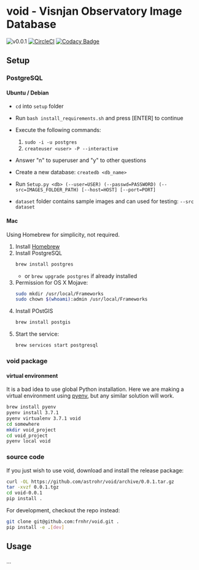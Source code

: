 # void - Visnjan Observatory Image Database

![v0.0.1](https://img.shields.io/badge/version-0.0.1-blue.svg)
[![CircleCI](https://circleci.com/gh/astrohr/void.svg?style=shield)](https://circleci.com/gh/astrohr/void)
[![Codacy Badge](https://api.codacy.com/project/badge/Grade/a9070bd712544239ac5b43f3f5e58ba9)](https://app.codacy.com/app/astrohr/void?utm_source=github.com&utm_medium=referral&utm_content=astrohr/void&utm_campaign=Badge_Grade_Dashboard)

## Setup

### PostgreSQL

#### Ubuntu / Debian

-   `cd` into `setup` folder
-   Run `bash install_requirements.sh` and press [ENTER] to continue

-   Execute the following commands:

    1.  `sudo -i -u postgres`
    2.  `createuser <user> -P --interactive`

-   Answer "n" to superuser and "y" to other questions
-   Create a new database: `createdb <db_name>`

-   Run `Setup.py <db> (--user=USER) (--passwd=PASSWORD) (--src=IMAGES_FOLDER_PATH) [--host=HOST] [--port=PORT]`

-   `dataset` folder contains sample images and can used for testing: `--src dataset`

#### Mac

Using Homebrew for simplicity, not required.

1.  Install [Homebrew](https://brew.sh/)
2.  Install PostgreSQL
    ```bash
    brew install postgres
    ```
    -   or `brew upgrade postgres` if already installed
3.  Permission for OS X Mojave:
    ```bash
    sudo mkdir /usr/local/Frameworks
    sudo chown $(whoami):admin /usr/local/Frameworks 
    ```
4.  Install POstGIS
    ```bash
    brew install postgis
    ```
5.  Start the service:
    ```bash
    brew services start postgresql
    ```

### void package

#### virtual environment

It is a bad idea to use global Python installation. Here we are making a 
virtual environment using [pyenv](https://github.com/pyenv/pyenv), but any 
similar solution will work. 

```bash
brew install pyenv
pyenv install 3.7.1
pyenv virtualenv 3.7.1 void
cd somewhere
mkdir void_project
cd void_project
pyenv local void
```

### source code

If you just wish to use void, download and install the release package:

```bash
curl -OL https://github.com/astrohr/void/archive/0.0.1.tar.gz
tar -xvzf 0.0.1.tgz
cd void-0.0.1
pip install .
```

For development, checkout the repo instead:

```bash
git clone git@github.com:frnhr/void.git .
pip install -e .[dev]
```

## Usage

...
